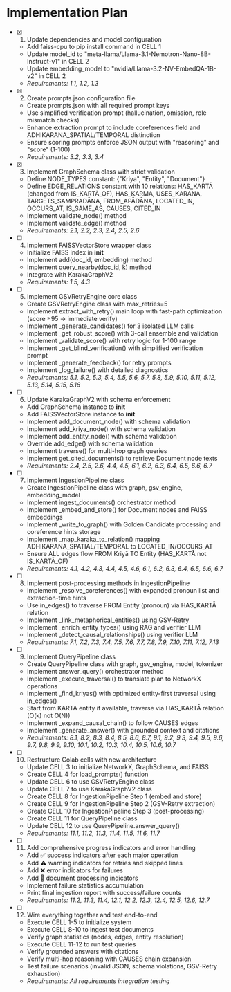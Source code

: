 # Implementation Plan

- [x] 1. Update dependencies and model configuration
  - Add faiss-cpu to pip install command in CELL 1
  - Update model_id to "meta-llama/Llama-3.1-Nemotron-Nano-8B-Instruct-v1" in CELL 2
  - Update embedding_model to "nvidia/Llama-3.2-NV-EmbedQA-1B-v2" in CELL 2
  - _Requirements: 1.1, 1.2, 1.3_

- [x] 2. Create prompts.json configuration file
  - Create prompts.json with all required prompt keys
  - Use simplified verification prompt (hallucination, omission, role mismatch checks)
  - Enhance extraction prompt to include coreferences field and ADHIKARANA_SPATIAL/TEMPORAL distinction
  - Ensure scoring prompts enforce JSON output with "reasoning" and "score" (1-100)
  - _Requirements: 3.2, 3.3, 3.4_

- [x] 3. Implement GraphSchema class with strict validation
  - Define NODE_TYPES constant: {"Kriya", "Entity", "Document"}
  - Define EDGE_RELATIONS constant with 10 relations: HAS_KARTĀ (changed from IS_KARTĀ_OF), HAS_KARMA, USES_KARANA, TARGETS_SAMPRADĀNA, FROM_APĀDĀNA, LOCATED_IN, OCCURS_AT, IS_SAME_AS, CAUSES, CITED_IN
  - Implement validate_node() method
  - Implement validate_edge() method
  - _Requirements: 2.1, 2.2, 2.3, 2.4, 2.5, 2.6_

- [ ] 4. Implement FAISSVectorStore wrapper class
  - Initialize FAISS index in __init__
  - Implement add(doc_id, embedding) method
  - Implement query_nearby(doc_id, k) method
  - Integrate with KarakaGraphV2
  - _Requirements: 1.5, 4.3_

- [ ] 5. Implement GSVRetryEngine core class
  - Create GSVRetryEngine class with max_retries=5
  - Implement extract_with_retry() main loop with fast-path optimization (score ≥95 → immediate verify)
  - Implement _generate_candidates() for 3 isolated LLM calls
  - Implement _get_robust_score() with 3-call ensemble and validation
  - Implement _validate_score() with retry logic for 1-100 range
  - Implement _get_blind_verification() with simplified verification prompt
  - Implement _generate_feedback() for retry prompts
  - Implement _log_failure() with detailed diagnostics
  - _Requirements: 5.1, 5.2, 5.3, 5.4, 5.5, 5.6, 5.7, 5.8, 5.9, 5.10, 5.11, 5.12, 5.13, 5.14, 5.15, 5.16_

- [ ] 6. Update KarakaGraphV2 with schema enforcement
  - Add GraphSchema instance to __init__
  - Add FAISSVectorStore instance to __init__
  - Implement add_document_node() with schema validation
  - Implement add_kriya_node() with schema validation
  - Implement add_entity_node() with schema validation
  - Override add_edge() with schema validation
  - Implement traverse() for multi-hop graph queries
  - Implement get_cited_documents() to retrieve Document node texts
  - _Requirements: 2.4, 2.5, 2.6, 4.4, 4.5, 6.1, 6.2, 6.3, 6.4, 6.5, 6.6, 6.7_

- [ ] 7. Implement IngestionPipeline class
  - Create IngestionPipeline class with graph, gsv_engine, embedding_model
  - Implement ingest_documents() orchestrator method
  - Implement _embed_and_store() for Document nodes and FAISS embeddings
  - Implement _write_to_graph() with Golden Candidate processing and coreference hints storage
  - Implement _map_karaka_to_relation() mapping ADHIKARANA_SPATIAL/TEMPORAL to LOCATED_IN/OCCURS_AT
  - Ensure ALL edges flow FROM Kriyā TO Entity (HAS_KARTĀ not IS_KARTĀ_OF)
  - _Requirements: 4.1, 4.2, 4.3, 4.4, 4.5, 4.6, 6.1, 6.2, 6.3, 6.4, 6.5, 6.6, 6.7_

- [ ] 8. Implement post-processing methods in IngestionPipeline
  - Implement _resolve_coreferences() with expanded pronoun list and extraction-time hints
  - Use in_edges() to traverse FROM Entity (pronoun) via HAS_KARTĀ relation
  - Implement _link_metaphorical_entities() using GSV-Retry
  - Implement _enrich_entity_types() using RAG and verifier LLM
  - Implement _detect_causal_relationships() using verifier LLM
  - _Requirements: 7.1, 7.2, 7.3, 7.4, 7.5, 7.6, 7.7, 7.8, 7.9, 7.10, 7.11, 7.12, 7.13_

- [ ] 9. Implement QueryPipeline class
  - Create QueryPipeline class with graph, gsv_engine, model, tokenizer
  - Implement answer_query() orchestrator method
  - Implement _execute_traversal() to translate plan to NetworkX operations
  - Implement _find_kriyas() with optimized entity-first traversal using in_edges()
  - Start from KARTA entity if available, traverse via HAS_KARTĀ relation (O(k) not O(N))
  - Implement _expand_causal_chain() to follow CAUSES edges
  - Implement _generate_answer() with grounded context and citations
  - _Requirements: 8.1, 8.2, 8.3, 8.4, 8.5, 8.6, 8.7, 9.1, 9.2, 9.3, 9.4, 9.5, 9.6, 9.7, 9.8, 9.9, 9.10, 10.1, 10.2, 10.3, 10.4, 10.5, 10.6, 10.7_

- [ ] 10. Restructure Colab cells with new architecture
  - Update CELL 3 to initialize NetworkX, GraphSchema, and FAISS
  - Create CELL 4 for load_prompts() function
  - Update CELL 6 to use GSVRetryEngine class
  - Update CELL 7 to use KarakaGraphV2 class
  - Create CELL 8 for IngestionPipeline Step 1 (embed and store)
  - Create CELL 9 for IngestionPipeline Step 2 (GSV-Retry extraction)
  - Create CELL 10 for IngestionPipeline Step 3 (post-processing)
  - Create CELL 11 for QueryPipeline class
  - Update CELL 12 to use QueryPipeline.answer_query()
  - _Requirements: 11.1, 11.2, 11.3, 11.4, 11.5, 11.6, 11.7_

- [ ] 11. Add comprehensive progress indicators and error handling
  - Add ✅ success indicators after each major operation
  - Add ⚠️ warning indicators for retries and skipped lines
  - Add ❌ error indicators for failures
  - Add 📄 document processing indicators
  - Implement failure statistics accumulation
  - Print final ingestion report with success/failure counts
  - _Requirements: 11.2, 11.3, 11.4, 12.1, 12.2, 12.3, 12.4, 12.5, 12.6, 12.7_

- [ ] 12. Wire everything together and test end-to-end
  - Execute CELL 1-5 to initialize system
  - Execute CELL 8-10 to ingest test documents
  - Verify graph statistics (nodes, edges, entity resolution)
  - Execute CELL 11-12 to run test queries
  - Verify grounded answers with citations
  - Verify multi-hop reasoning with CAUSES chain expansion
  - Test failure scenarios (invalid JSON, schema violations, GSV-Retry exhaustion)
  - _Requirements: All requirements integration testing_

